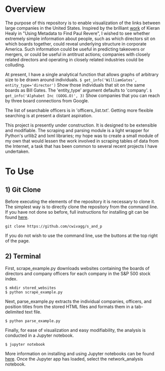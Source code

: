 # Overview
The purpose of this repository is to enable visualization of the links between large companies in the United States. Inspired by the brilliant [work](https://kieranhealy.org/blog/archives/2013/06/09/using-metadata-to-find-paul-revere/) of Kieran Healy in "Using Metadata to Find Paul Revere", I wished to see whether extremely simple information about people, such as which directors sit on which boards together, could reveal underlying structure in corporate America. Such information could be useful in predicting takeovers or mergers, or could be useful in antitrust actions; companies with closely related directors and operating in closely related industries could be colluding.

At present, I have a single analytical function that allows graphs of arbitrary size to be drawn around individuals.
```$ get_info('WilliamGates', entity_type='director')```
Show those individuals that sit on the same boards as Bill Gates. The 'entity_type' argument defaults to 'company'.
```$ get_info('Alphabet Inc (GOOG.O)', 3)```
Show companies that you can reach by three board connections from Google.

The list of searchable officers is in 'officers_list.txt'. Getting more flexible searching is at present a distant aspiration.

This project is presently under construction. It is designed to be extensible and modifiable. The scraping and parsing module is a light wrapper for Python's urllib2 and lxml libraries; my hope was to create a small module of my own that would lessen the work involved in scraping tables of data from the Internet, a task that has been common to several recent projects I have undertaken.
# To Use
## 1) Git Clone
Before executing the elements of the repository it is necessary to clone it. The simplest way is to directly clone the repository from the command line. If you have not done so before, full instructions for installing git can be found [here](https://git-scm.com/book/en/v2/Getting-Started-Installing-Git).
```
git clone https://github.com/cwivagg/s_and_p
```
If you do not wish to use the command line, use the buttons at the top right of the page.
## 2) Terminal
First, scrape_example.py downloads websites containing the boards of directors and company officers for each company in the S&P 500 stock index.
```
$ mkdir stored_websites
$ python scrape_example.py
```
Next, parse_example.py extracts the individual companies, officers, and position titles from the stored HTML files and formats them in a tab-delimited text file.
```
$ python parse_example.py
```
Finally, for ease of visualization and easy modifiability, the analysis is conducted in a Jupyter notebook.
```
$ jupyter notebook
```
More information on installing and using Jupyter notebooks can be found [here](http://jupyter-notebook-beginner-guide.readthedocs.io/en/latest).
Once the Jupyter app has loaded, select the network_analysis notebook.
